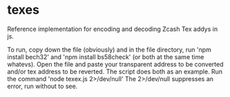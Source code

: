 # texes
Reference implementation for encoding and decoding Zcash Tex addys in js.

To run, copy down the file (obviously) and in the file directory, run 
    'npm install bech32' 
and 
    'npm install bs58check' 
(or both at the same time whatevs). Open the file and paste your transparent address to be converted and/or tex address to be reverted. The script does both as an example.
Run the command 
    'node texex.js 2>/dev/null'
The 2>/dev/null suppresses an error, run without to see.
